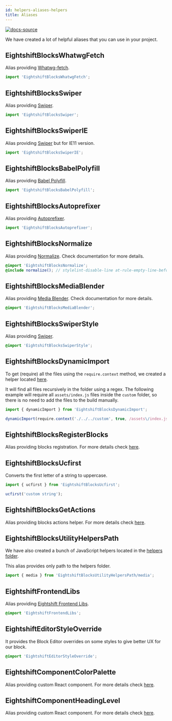 ```yaml
---
id: helpers-aliases-helpers
title: Aliases
---
```


[![docs-source](https://img.shields.io/badge/source-eigthshift--frontend--libs-yellow?style=for-the-badge&logo=javascript&labelColor=2a2a2a)](https://github.com/infinum/eightshift-frontend-libs/tree/develop/scripts)

We have created a lot of helpful aliases that you can use in your project.

## EightshiftBlocksWhatwgFetch

Alias providing [Whatwg-fetch](https://www.npmjs.com/package/whatwg-fetch).

```js
import 'EightshiftBlocksWhatwgFetch';
```

## EightshiftBlocksSwiper

Alias providing [Swiper](https://www.npmjs.com/package/swiper).

```js
import 'EightshiftBlocksSwiper';
```

## EightshiftBlocksSwiperIE

Alias providing [Swiper](https://www.npmjs.com/package/swiper) but for IE11 version.

```js
import 'EightshiftBlocksSwiperIE';
```

## EightshiftBlocksBabelPolyfill

Alias providing [Babel Polyfill](https://babeljs.io/docs/en/babel-polyfill).

```js
import 'EightshiftBlocksBabelPolyfill';
```

## EightshiftBlocksAutoprefixer

Alias providing [Autoprefixer](https://github.com/postcss/autoprefixer).

```js
import 'EightshiftBlocksAutoprefixer';
```

## EightshiftBlocksNormalize

Alias providing [Normalize](https://www.npmjs.com/package/normalize-scss). Check documentation for more details.

```scss
@import 'EightshiftBlocksNormalize';
@include normalize(); // stylelint-disable-line at-rule-empty-line-before
```

## EightshiftBlocksMediaBlender

Alias providing [Media Blender](https://github.com/infinum/media-blender). Check documentation for more details.

```scss
@import 'EightshiftBlocksMediaBlender';
```

## EightshiftBlocksSwiperStyle

Alias providing [Swiper](https://www.npmjs.com/package/swiper).

```scss
@import 'EightshiftBlocksSwiperStyle';
```

## EightshiftBlocksDynamicImport

To get (require) all the files using the `require.context` method, we created a helper located [here](https://github.com/infinum/eightshift-frontend-libs/blob/develop/scripts/helpers/dynamic-import.js).

It will find all files recursively in the folder using a regex. The following example will require all `assets/index.js` files inside the `custom` folder, so there is no need to add the files to the build manually.

```js
import { dynamicImport } from 'EightshiftBlocksDynamicImport';

dynamicImport(require.context('./../../custom', true, /assets\/index.js$/));
```

## EightshiftBlocksRegisterBlocks

Alias providing blocks registration. For more details check [here](/docs/legacy/v4/guides/blocks-registration).

## EightshiftBlocksUcfirst

Converts the first letter of a string to uppercase.

```js
import { ucfirst } from 'EightshiftBlocksUcfirst';

ucfirst('custom string');
```

## EightshiftBlocksGetActions

Alias providing blocks actions helper. For more details check [here](/docs/legacy/v4/guides/blocks-get-actions-helper).

## EightshiftBlocksUtilityHelpersPath

We have also created a bunch of JavaScript helpers located in the [helpers folder](https://github.com/infinum/eightshift-frontend-libs/tree/develop/scripts/helpers).

This alias provides only path to the helpers folder.

```js
import { media } from 'EightshiftBlocksUtilityHelpersPath/media';
```

## EightshiftFrontendLibs

Alias providing [Eightshift Frontend Libs](https://infinum.github.io/eightshift-frontend-libs/sassdocs/).

```scss
@import 'EightshiftFrontendLibs';
```

## EightshiftEditorStyleOverride

It provides the Block Editor overrides on some styles to give better UX for our block.

```scss
@import 'EightshiftEditorStyleOverride';
```


## EightshiftComponentColorPalette

Alias providing custom React component. For more details check [here](components-color-palette.md).

## EightshiftComponentHeadingLevel

Alias providing custom React component. For more details check [here](components-heading-level.md).

<div class="legacy-badge legacy-badge--v4"></div>
